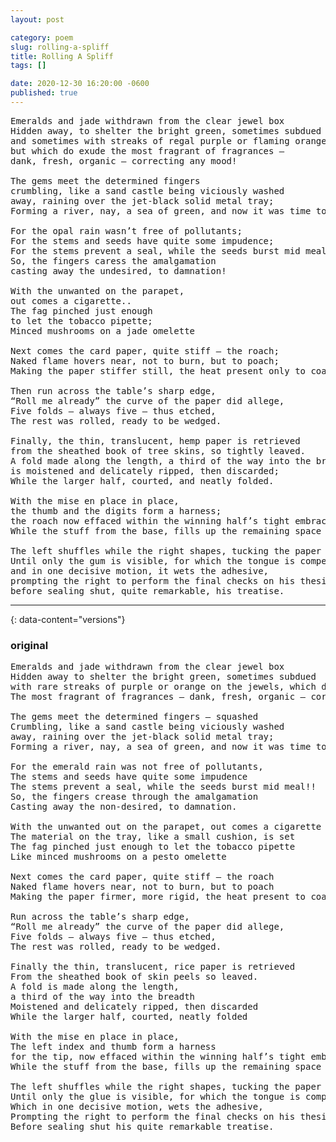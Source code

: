 ```yaml
---
layout: post

category: poem
slug: rolling-a-spliff
title: Rolling A Spliff
tags: []

date: 2020-12-30 16:20:00 -0600
published: true
---
```

<pre>
Emeralds and jade withdrawn from the clear jewel box
Hidden away, to shelter the bright green, sometimes subdued 
and sometimes with streaks of regal purple or flaming orange, 
but which do exude the most fragrant of fragrances —
dank, fresh, organic — correcting any mood!

The gems meet the determined fingers
crumbling, like a sand castle being viciously washed
away, raining over the jet-black solid metal tray;
Forming a river, nay, a sea of green, and now it was time to clean.

For the opal rain wasn’t free of pollutants;
For the stems and seeds have quite some impudence;
For the stems prevent a seal, while the seeds burst mid meal!! 
So, the fingers caress the amalgamation
casting away the undesired, to damnation!

With the unwanted on the parapet, 
out comes a cigarette..
The fag pinched just enough
to let the tobacco pipette;
Minced mushrooms on a jade omelette

Next comes the card paper, quite stiff — the roach;
Naked flame hovers near, not to burn, but to poach; 
Making the paper stiffer still, the heat present only to coach

Then run across the table’s sharp edge,
“Roll me already” the curve of the paper did allege,
Five folds — always five — thus etched, 
The rest was rolled, ready to be wedged.

Finally, the thin, translucent, hemp paper is retrieved
from the sheathed book of tree skins, so tightly leaved.
A fold made along the length, a third of the way into the breadth,
is moistened and delicately ripped, then discarded;
While the larger half, courted, and neatly folded.

With the mise en place in place,
the thumb and the digits form a harness;
the roach now effaced within the winning half’s tight embrace
While the stuff from the base, fills up the remaining space

The left shuffles while the right shapes, tucking the paper unto itself;
Until only the gum is visible, for which the tongue is compelled
and in one decisive motion, it wets the adhesive,
prompting the right to perform the final checks on his thesis
before sealing shut, quite remarkable, his treatise.
</pre>
---

{: data-content="versions"}

### original

<pre>
Emeralds and jade withdrawn from the clear jewel box
Hidden away to shelter the bright green, sometimes subdued
with rare streaks of purple or orange on the jewels, which do exude
The most fragrant of fragrances — dank, fresh, organic — correcting any mood!

The gems meet the determined fingers — squashed
Crumbling, like a sand castle being viciously washed
away, raining over the jet-black solid metal tray;
Forming a river, nay, a sea of green, and now it was time to clean.

For the emerald rain was not free of pollutants,
The stems and seeds have quite some impudence
The stems prevent a seal, while the seeds burst mid meal!!
So, the fingers crease through the amalgamation
Casting away the non-desired, to damnation.

With the unwanted out on the parapet, out comes a cigarette
The material on the tray, like a small cushion, is set
The fag pinched just enough to let the tobacco pipette
Like minced mushrooms on a pesto omelette

Next comes the card paper, quite stiff — the roach
Naked flame hovers near, not to burn, but to poach
Making the paper firmer, more rigid, the heat present to coach

Run across the table’s sharp edge,
“Roll me already” the curve of the paper did allege, 
Five folds — always five — thus etched,
The rest was rolled, ready to be wedged.

Finally the thin, translucent, rice paper is retrieved 
From the sheathed book of skin peels so leaved.
A fold is made along the length,
a third of the way into the breadth
Moistened and delicately ripped, then discarded 
While the larger half, courted, neatly folded

With the mise en place in place,
The left index and thumb form a harness
for the tip, now effaced within the winning half’s tight embrace
While the stuff from the base, fills up the remaining space

The left shuffles while the right shapes, tucking the paper into itself
Until only the glue is visible, for which the tongue is compelled
Which in one decisive motion, wets the adhesive,
Prompting the right to perform the final checks on his thesis
Before sealing shut his quite remarkable treatise.
</pre>